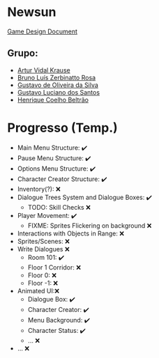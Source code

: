# Newsun

[Game Design Document](gdd/newsun.md)

## Grupo:
- [Artur Vidal Krause](https://github.com/arturvidalkrause)
- [Bruno Luís Zerbinatto Rosa](https://github.com/Brunikito)
- [Gustavo de Oliveira da Silva](https://github.com/GuOliv2306)
- [Gustavo Luciano dos Santos](https://github.com/gstavol)
- [Henrique Coelho Beltrão](https://github.com/riqueu)

# Progresso (Temp.)

- Main Menu Structure: ✔️
- Pause Menu Structure: ✔️
- Options Menu Structure: ✔️
- Character Creator Structure: ✔️
- Inventory(?): ❌
- Dialogue Trees System and Dialogue Boxes: ✔️
    - TODO: Skill Checks ❌
- Player Movement: ✔️
    - FIXME: Sprites Flickering on background ❌
- Interactions with Objects in Range: ❌
- Sprites/Scenes: ❌
- Write Dialogues ❌
    - Room 101: ✔️
    - Floor 1 Corridor: ❌
    - Floor 0: ❌
    - Floor -1: ❌
- Animated UI:❌
    - Dialogue Box: ✔️
    - Character Creator: ✔️
    - Menu Background: ✔️
    - Character Status: ✔️
    - ... ❌
- ... ❌
